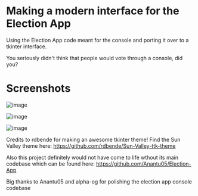 # Making a modern interface for the Election App
Using the Election App code meant for the console and porting it over to a tkinter interface. 

You seriously didn't think that people would vote through a console, did you?

# Screenshots
![image](https://user-images.githubusercontent.com/91123163/189565463-76023847-3752-4b48-a411-e6fadb8c9676.png)

![image](https://user-images.githubusercontent.com/91123163/189607552-df2f6150-149a-4915-9432-0d5a548e598d.png)

![image](https://user-images.githubusercontent.com/91123163/189607625-633cb972-cab0-4a00-9862-60b980bec626.png)

Credits to rdbende for making an awesome tkinter theme!
Find the Sun Valley theme here: https://github.com/rdbende/Sun-Valley-ttk-theme

Also this project definitely would not have come to life wthout its main codebase which can be found here: https://github.com/Anantu05/Election-App

Big thanks to Anantu05 and alpha-og for polishing the election app console codebase
